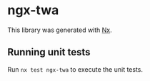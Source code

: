 # ngx-twa

This library was generated with [Nx](https://nx.dev).

## Running unit tests

Run `nx test ngx-twa` to execute the unit tests.
